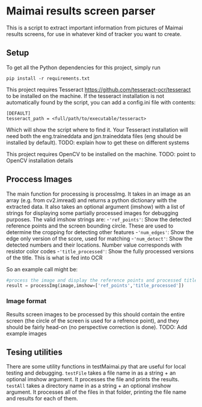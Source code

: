 # Maimai results screen parser
This is a script to extract important information from pictures of Maimai results screens, for use in whatever kind of tracker you want to create.
## Setup
To get all the Python dependencies for this project, simply run
```
pip install -r requirements.txt
```

This project requires Tesseract https://github.com/tesseract-ocr/tesseract to be installed on the machine. If the tesseract installation is not automatically found by the script, you can add a config.ini file with contents:
```
[DEFAULT]
tesseract_path = <full/path/to/executable/tesseract>
```
Which will show the script where to find it.
Your Tesseract installation will need both the eng.traineddata and jpn.traineddata files (eng should be installed by default).
TODO: explain how to get these on different systems

This project requires OpenCV to be installed on the machine. 
TODO: point to OpenCV installation details

## Proccess Images
The main function for processing is processImg. It takes in an image as an array (e.g. from cv2.imread) and returns a python dictionary with the extracted data. It also takes an optional argument (imshow) with a list of strings for displaying some partially processed images for debugging purposes. The valid imshow strings are:
-`'ref_points'`: Show the detected reference points and the screen bounding circle. These are used to determine the cropping for detecting other features
-`'num_edges'`: Show the edge only version of the score, used for matching
-`'num_detect'`: Show the detected numbers and their locations. Number value corresponds with resistor color codes
-`'title_processed'`: Show the fully processed versions of the title. This is what is fed into OCR

So an example call might be:
```python
#process the image and display the reference points and processed titles
result = processImg(image,imshow=['ref_points','title_processed'])
```
### Image format
Results screen images to be processed by this should contain the entire screen (the circle of the screen is used for a refrence point), and they should be fairly head-on (no perspective correction is done).
TODO: Add example images

## Tesing utilities
There are some utility functions in testMaimai.py that are useful for local testing and debugging.
`testFile` takes a file name in as a string + an optional imshow argument. It processes the file and prints the results.
`testAll` takes a directory name in as a string + an optional imshow argument. It processes all of the files in that folder, printing the file name and results for each of them.


